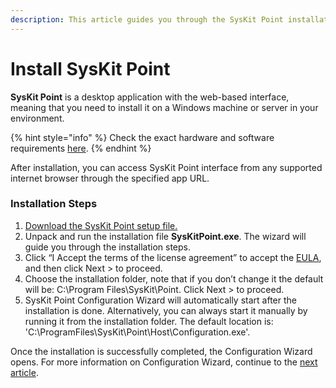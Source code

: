 ```yaml
---
description: This article guides you through the SysKit Point installation.
---
```


# Install SysKit Point

**SysKit Point** is a desktop application with the web-based interface, meaning that you need to install it on a Windows machine or server in your environment. 

{% hint style="info" %}
Check the exact hardware and software requirements [here](../requirements/system-requirements.md).
{% endhint %}

After installation, you can access SysKit Point interface from any supported internet browser through the specified app URL.

### Installation Steps

1. [Download the SysKit Point setup file.](https://www.syskit.com/products/point/download/)
2. Unpack and run the installation file **SysKitPoint.exe**. The wizard will guide you through the installation steps.
3. Click “I Accept the terms of the license agreement” to accept the [EULA](https://www.syskit.com/eula/), and then click Next &gt; to proceed.
4. Choose the installation folder, note that if you don’t change it the default will be: C:\Program Files\SysKit\Point. Click Next &gt; to proceed.
5. SysKit Point Configuration Wizard will automatically start after the installation is done. Alternatively, you can always start it manually by running it from the installation folder. The default location is: 'C:\ProgramFiles\SysKit\Point\Host\Configuration.exe'.

Once the installation is successfully completed, the Configuration Wizard opens. For more information on Configuration Wizard, continue to the [next article](configure-syskit-point.md).  





